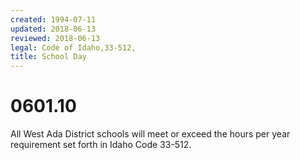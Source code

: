 ```yaml
---
created: 1994-07-11
updated: 2018-06-13
reviewed: 2018-06-13
legal: Code of Idaho,33-512,
title: School Day
---
```


# 0601.10 

All West Ada District schools will meet or exceed the hours per year requirement set forth in Idaho Code 33-512.

